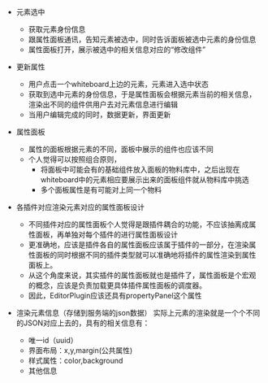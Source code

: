 - 元素选中
  - 获取元素身份信息
  - 跟属性面板通讯，告知元素被选中，同时告诉面板被选中元素的身份信息
  - 属性面板打开，展示被选中的相关信息对应的“修改组件”

- 更新属性
  - 用户点击一个whiteboard上边的元素，元素进入选中状态
  - 获取到选中元素的身份信息，于是属性面板会根据元素当前的相关信息，渲染出不同的组件供用户去对元素信息进行编辑
  - 当用户编辑完成的同时，数据更新，界面更新

- 属性面板
  - 属性的面板根据元素的不同，面板中展示的组件也应该不同
  - 个人觉得可以按照组合原则，
    - 将面板中可能会有的基础组件放入面板的物料库中，之后出现在whiteboard中的元素相应要展示出来的面板组件就从物料库中挑选
    - 多个面板属性是有可能对上同一个物料

- 各插件对应渲染元素对应的属性面板设计
  - 不同插件对应的属性面板个人觉得是跟插件耦合的功能，不应该抽离成属性面板，再单独对每个插件的进行属性面板设计
  - 更准确地，应该是插件各自的属性面板应该属于插件的一部分，在渲染属性面板的同时根据不同的插件类型就可以准确地将插件的属性渲染到属性面板上。
  - 从这个角度来说，其实插件的属性面板就也是插件了，属性面板是个宏观的概念，应该是负责加载更具体插件属性面板的调度器。
  - 因此，EditorPlugin应该还具有propertyPanel这个属性

- 渲染元素信息（存储到服务端的json数据）
  实际上元素的渲染就是一个个不同的JSON对应上去的，具有的相关信息有：
  - 唯一id（uuid）
  - 界面布局：x,y,margin(公共属性)
  - 样式属性：color,background
  - 其他信息